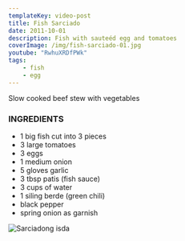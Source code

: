 ```yaml
---
templateKey: video-post
title: Fish Sarciado
date: 2011-10-01
description: Fish with sauteéd egg and tomatoes
coverImage: /img/fish-sarciado-01.jpg
youtube: "RwhuXRDfPWk"
tags:
    - fish
    - egg
---
```


Slow cooked beef stew with vegetables

### INGREDIENTS
* 1 big fish cut into 3 pieces
* 3 large tomatoes
* 3 eggs
* 1 medium onion
* 5 gloves garlic
* 3 tbsp patis (fish sauce)
* 3 cups of water
* 1 siling berde (green chili)
* black pepper
* spring onion as garnish

![Sarciadong isda](/img/fish-sarciado-02.jpg)

